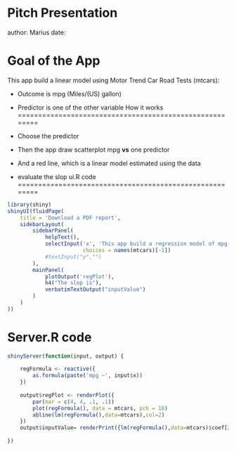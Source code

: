 Pitch Presentation
========================================================
author: Marius
date: 

Goal of the App
========================================================
This app build a linear model using Motor Trend Car Road Tests (mtcars):
- Outcome is mpg (Miles/(US) gallon)
- Predictor is one of the other variable
How it works
========================================================
- Choose the predictor 

- Then the app draw scatterplot mpg **vs** one predictor 

- And a red line, which is a linear model estimated using the data

- evaluate the slop
ui.R code
========================================================


```r
library(shiny)
shinyUI(fluidPage(
    title = 'Download a PDF report',
    sidebarLayout(
        sidebarPanel(
            helpText(),
            selectInput('x', 'This app build a regression model of mpg against:',
                        choices = names(mtcars)[-1])
            #textInput("y","")
        ),
        mainPanel(
            plotOutput('regPlot'),
            h4("The slop is"),
            verbatimTextOutput("inputValue")
        )
    )
))
```

Server.R code
========================================================

```r
shinyServer(function(input, output) {
    
    regFormula <- reactive({
        as.formula(paste('mpg ~', input$x))
    })
    
    output$regPlot <- renderPlot({
        par(mar = c(4, 4, .1, .1))
        plot(regFormula(), data = mtcars, pch = 18)
        abline(lm(regFormula(),data=mtcars),col=2)
    })
    output$inputValue= renderPrint({lm(regFormula(),data=mtcars)$coef[2] })
    
})
```
